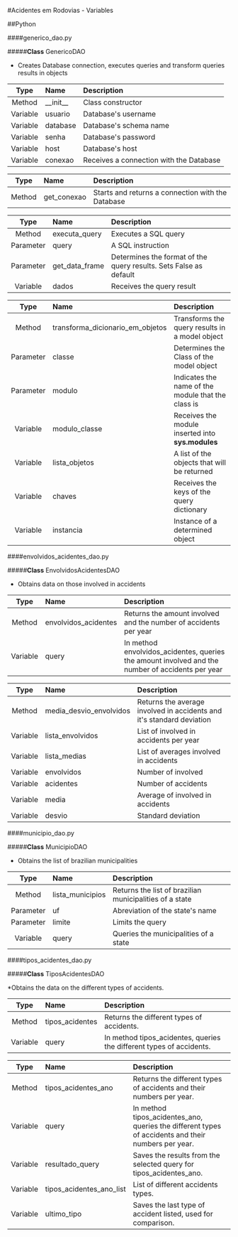 #Acidentes em Rodovias - Variables

##Python

####generico_dao.py

#####__Class__ GenericoDAO

* Creates Database connection, executes queries and transform queries results in objects

|Type     |Name        |Description        |
|:---------:|:------------|:-------------------|
|Method   |\_\_init\_\_ | Class constructor |
|Variable | usuario | Database's username |
|Variable | database | Database's schema name|
|Variable | senha | Database's password |
|Variable | host | Database's host |
|Variable | conexao | Receives a connection with the Database |

|Type     |Name        |Description        |
|:---------:|:------------|:-------------------|
|Method   | get_conexao | Starts and returns a connection with the Database |

|Type     |Name        |Description        |
|:---------:|:------------|:-------------------|
|Method   | executa_query | Executes a SQL query |
|Parameter| query | A SQL instruction |
|Parameter| get\_data\_frame | Determines the format of the query results. Sets False as default |
|Variable | dados | Receives the query result |

|Type     |Name        |Description        |
|:---------:|:------------|:-------------------|
|Method | transforma\_dicionario\_em\_objetos| Transforms the query results in a model object |
|Parameter| classe | Determines the Class of the model object |
|Parameter| modulo | Indicates the name of the module that the class is |
|Variable | modulo\_classe | Receives the module inserted into __sys.modules__ |
|Variable | lista_objetos | A list of the objects that will be returned |
|Variable | chaves | Receives the keys of the query dictionary |
|Variable | instancia | Instance of a determined object |

####envolvidos\_acidentes\_dao.py


#####__Class__ EnvolvidosAcidentesDAO

* Obtains data on those involved in accidents

|Type     |Name        |Description        |
|:---------:|:------------|:-------------------|
|Method | envolvidos\_acidentes | Returns the amount involved and the number of accidents per year |
|Variable | query | In method envolvidos\_acidentes, queries the amount involved and the number of accidents per year |

|Type     |Name        |Description        |
|:---------:|:------------|:-------------------|
|Method | media\_desvio\_envolvidos | Returns the average involved in accidents and it's standard deviation |
|Variable | lista\_envolvidos | List of involved in accidents per year |
|Variable | lista\_medias | List of averages involved in accidents |
|Variable | envolvidos | Number of involved |
|Variable | acidentes | Number of accidents |
|Variable | media | Average of involved in accidents |
|Variable | desvio | Standard deviation |

####municipio_dao.py

#####__Class__ MunicipioDAO

* Obtains the list of brazilian municipalities

|Type     |Name        |Description        |
|:---------:|:------------|:-------------------|
| Method | lista\_municipios | Returns the list of brazilian municipalities of a state |
| Parameter | uf | Abreviation of the state's name |
| Parameter | limite | Limits the query |
| Variable | query | Queries the municipalities of a state |

####tipos\_acidentes\_dao.py

#####__Class__ TiposAcidentesDAO

*Obtains the data on the different types of accidents.

|Type     |Name        |Description        |
|:---------:|:------------|:-------------------|
|Method | tipos\_acidentes | Returns the different types of accidents. |
|Variable | query | In method tipos\_acidentes, queries the different types of accidents. |

|Type     |Name        |Description        |
|:---------:|:------------|:-------------------|
|Method | tipos\_acidentes\_ano | Returns the different types of accidents and their numbers per year. |
|Variable | query | In method tipos\_acidentes\_ano, queries the different types of accidents and their numbers per year. |
|Variable | resultado\_query  | Saves the results from the selected query for tipos\_acidentes\_ano.|
|Variable | tipos\_acidentes\_ano\_list | List of different accidents types. |
|Variable | ultimo\_tipo | Saves the last type of accident listed, used for comparison. |
